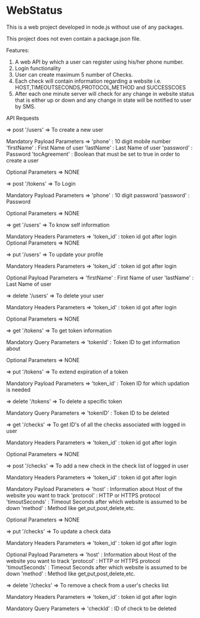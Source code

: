 # WebStatus

This is a web project developed in node.js without use of any packages.

This project does not even contain a package.json file.

Features:

1. A web API by which a user can register using his/her phone number.
2. Login functionality
3. User can create maximum 5 number of Checks.
4. Each check will contain information regarding a website i.e. HOST,TIMEOUTSECONDS,PROTOCOL,METHOD and SUCCESSCOES
5. After each one minute server will check for any change in website status that is either up or down and any change in state will be notified to user by SMS.


API Requests

=> post '/users' => To create a new user 

Mandatory Payload Parameters => 'phone' 		: 10 digit mobile number
								'firstName' 	: First Name of user
								'lastName'		: Last Name of user
								'password'		: Password
								'tocAgreement'	: Boolean that must be set to true in order to create a user

Optional Parameters => NONE

=> post '/tokens' => To Login

Mandatory Payload Parameters => 'phone'		: 10 digit password
								'password'	: Password


Optional Parameters => NONE

=> get '/users' => To know self information

Mandatory Headers Parameters => 'token_id' : token id got after login
Optional Parameters => NONE

=> put '/users' => To update your profile

Mandatory Headers Parameters => 'token_id' : token id got after login


Optional Payload Parameters => 	'firstName' : First Name of user
								'lastName' 	: Last Name of user

=> delete '/users' => To delete your user

Mandatory Headers Parameters => 'token_id' : token id got after login

Optional Parameters => NONE


=> get '/tokens' => To get token information

Mandatory Query Parameters => 'tokenId'	: Token ID to get information about

Optional Parameters => NONE


=> put '/tokens' => To extend expiration of a token

Mandatory Payload Parameters => 'token_id'	: Token ID for which updation is needed


=> delete '/tokens' => To delete a specific token

Mandatory Query Parameters => 'tokenID'	: Token ID to be deleted


=> get '/checks' => To get ID's of all the checks associated with logged in user

Mandatory Headers Parameters => 'token_id' : token id got after login

Optional Parameters => NONE


=> post '/checks' => To add a new check in the check list of logged in user

Mandatory Headers Parameters => 'token_id' : token id got after login

Mandatory Payload Parameters => 'host' 			: Information about Host of the website you want to track
								'protocol' 		: HTTP or HTTPS protocol
								'timoutSeconds' : Timeout Seconds after which website is assumed to be down
								'method'		: Method like get,put,post,delete,etc.

Optional Parameters => NONE


=> put '/checks' => To update a check data

Mandatory Headers Parameters => 'token_id' : token id got after login

Optional Payload Parameters => 	'host' 			: Information about Host of the website you want to track
								'protocol' 		: HTTP or HTTPS protocol
								'timoutSeconds' : Timeout Seconds after which website is assumed to be down
								'method'		: Method like get,put,post,delete,etc.

=> delete '/checks' => To remove a check from a user's checks list

Mandatory Headers Parameters => 'token_id' : token id got after login

Mandatory Query Parameters => 'checkId'	: ID of check to be deleted